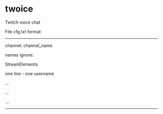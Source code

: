 # twoice
 Twitch voice chat


File cfg.txt format:
_____
channel: channel_name

names ignore: 

StreamElements

one line - one username

...

...

...
_____

